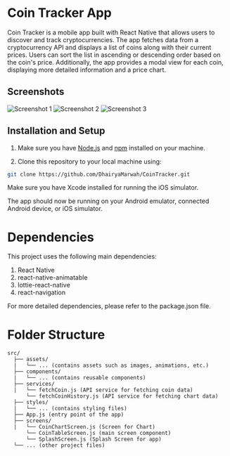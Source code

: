 # Coin Tracker App

Coin Tracker is a mobile app built with React Native that allows users to discover and track cryptocurrencies. The app fetches data from a cryptocurrency API and displays a list of coins along with their current prices. Users can sort the list in ascending or descending order based on the coin's price. Additionally, the app provides a modal view for each coin, displaying more detailed information and a price chart.

## Screenshots

![Screenshot 1](./screenshots/1.png)
![Screenshot 2](./screenshots/2.png)
![Screenshot 3](./screenshots/3.png)

## Installation and Setup

1. Make sure you have [Node.js](https://nodejs.org/) and [npm](https://www.npmjs.com/) installed on your machine.

2. Clone this repository to your local machine using:

```bash
git clone https://github.com/DhairyaMarwah/CoinTracker.git
```


Make sure you have Xcode installed for running the iOS simulator.

The app should now be running on your Android emulator, connected Android device, or iOS simulator.

# Dependencies
This project uses the following main dependencies:

1. React Native
2. react-native-animatable
3. lottie-react-native
4. react-navigation

For more detailed dependencies, please refer to the package.json file.

# Folder Structure 
```
src/
  ├── assets/
  |   └── ... (contains assets such as images, animations, etc.)
  ├── components/
  |   └── ... (contains reusable components)
  ├── services/
  |   └── fetchCoin.js (API service for fetching coin data)
      └── fetchCoinHistory.js (API service for fetching chart data)
  ├── styles/
  |   └── ... (contains styling files)
  ├── App.js (entry point of the app)
  ├── screens/
  |   └── CoinChartScreen.js (Screen for Chart)
      └── CoinTableScreen.js (main screen component)
      └── SplashScreen.js (Splash Screen for app)
  └── ... (other project files)

```
